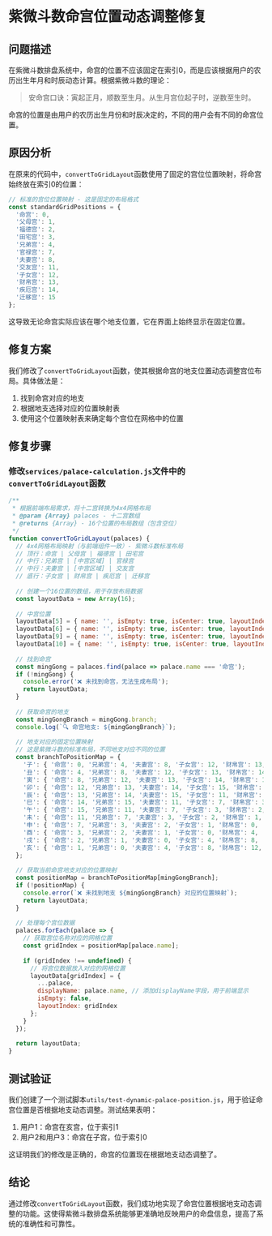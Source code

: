 # 紫微斗数命宫位置动态调整修复

## 问题描述

在紫微斗数排盘系统中，命宫的位置不应该固定在索引0，而是应该根据用户的农历出生年月和时辰动态计算。根据紫微斗数的理论：

> 安命宫口诀：寅起正月，顺数至生月。从生月宫位起子时，逆数至生时。

命宫的位置是由用户的农历出生月份和时辰决定的，不同的用户会有不同的命宫位置。

## 原因分析

在原来的代码中，`convertToGridLayout`函数使用了固定的宫位位置映射，将命宫始终放在索引0的位置：

```javascript
// 标准的宫位位置映射 - 这是固定的布局格式
const standardGridPositions = {
  '命宫': 0,
  '父母宫': 1,
  '福德宫': 2,
  '田宅宫': 3,
  '兄弟宫': 4,
  '官禄宫': 7,
  '夫妻宫': 8,
  '交友宫': 11,
  '子女宫': 12,
  '财帛宫': 13,
  '疾厄宫': 14,
  '迁移宫': 15
};
```

这导致无论命宫实际应该在哪个地支位置，它在界面上始终显示在固定位置。

## 修复方案

我们修改了`convertToGridLayout`函数，使其根据命宫的地支位置动态调整宫位布局。具体做法是：

1. 找到命宫对应的地支
2. 根据地支选择对应的位置映射表
3. 使用这个位置映射表来确定每个宫位在网格中的位置

## 修复步骤

### 修改`services/palace-calculation.js`文件中的`convertToGridLayout`函数

```javascript
/**
 * 根据前端布局需求，将十二宫转换为4x4网格布局
 * @param {Array} palaces - 十二宫数组
 * @returns {Array} - 16个位置的布局数组（包含空位）
 */
function convertToGridLayout(palaces) {
  // 4x4网格布局映射（与前端组件一致）- 紫微斗数标准布局
  // 顶行：命宫 | 父母宫 | 福德宫 | 田宅宫
  // 中行：兄弟宫 | [中宫区域] | 官禄宫
  // 中行：夫妻宫 | [中宫区域] | 交友宫  
  // 底行：子女宫 | 财帛宫 | 疾厄宫 | 迁移宫
  
  // 创建一个16位置的数组，用于存放布局数据
  const layoutData = new Array(16);
  
  // 中宫位置
  layoutData[5] = { name: '', isEmpty: true, isCenter: true, layoutIndex: 5 };
  layoutData[6] = { name: '', isEmpty: true, isCenter: true, layoutIndex: 6 };
  layoutData[9] = { name: '', isEmpty: true, isCenter: true, layoutIndex: 9 };
  layoutData[10] = { name: '', isEmpty: true, isCenter: true, layoutIndex: 10 };
  
  // 找到命宫
  const mingGong = palaces.find(palace => palace.name === '命宫');
  if (!mingGong) {
    console.error('❌ 未找到命宫，无法生成布局');
    return layoutData;
  }
  
  // 获取命宫的地支
  const mingGongBranch = mingGong.branch;
  console.log(`🔍 命宫地支: ${mingGongBranch}`);
  
  // 地支对应的固定位置映射
  // 这是紫微斗数的标准布局，不同地支对应不同的位置
  const branchToPositionMap = {
    '子': { '命宫': 0, '兄弟宫': 4, '夫妻宫': 8, '子女宫': 12, '财帛宫': 13, '疾厄宫': 14, '迁移宫': 15, '交友宫': 11, '官禄宫': 7, '田宅宫': 3, '福德宫': 2, '父母宫': 1 },
    '丑': { '命宫': 4, '兄弟宫': 8, '夫妻宫': 12, '子女宫': 13, '财帛宫': 14, '疾厄宫': 15, '迁移宫': 11, '交友宫': 7, '官禄宫': 3, '田宅宫': 2, '福德宫': 1, '父母宫': 0 },
    '寅': { '命宫': 8, '兄弟宫': 12, '夫妻宫': 13, '子女宫': 14, '财帛宫': 15, '疾厄宫': 11, '迁移宫': 7, '交友宫': 3, '官禄宫': 2, '田宅宫': 1, '福德宫': 0, '父母宫': 4 },
    '卯': { '命宫': 12, '兄弟宫': 13, '夫妻宫': 14, '子女宫': 15, '财帛宫': 11, '疾厄宫': 7, '迁移宫': 3, '交友宫': 2, '官禄宫': 1, '田宅宫': 0, '福德宫': 4, '父母宫': 8 },
    '辰': { '命宫': 13, '兄弟宫': 14, '夫妻宫': 15, '子女宫': 11, '财帛宫': 7, '疾厄宫': 3, '迁移宫': 2, '交友宫': 1, '官禄宫': 0, '田宅宫': 4, '福德宫': 8, '父母宫': 12 },
    '巳': { '命宫': 14, '兄弟宫': 15, '夫妻宫': 11, '子女宫': 7, '财帛宫': 3, '疾厄宫': 2, '迁移宫': 1, '交友宫': 0, '官禄宫': 4, '田宅宫': 8, '福德宫': 12, '父母宫': 13 },
    '午': { '命宫': 15, '兄弟宫': 11, '夫妻宫': 7, '子女宫': 3, '财帛宫': 2, '疾厄宫': 1, '迁移宫': 0, '交友宫': 4, '官禄宫': 8, '田宅宫': 12, '福德宫': 13, '父母宫': 14 },
    '未': { '命宫': 11, '兄弟宫': 7, '夫妻宫': 3, '子女宫': 2, '财帛宫': 1, '疾厄宫': 0, '迁移宫': 4, '交友宫': 8, '官禄宫': 12, '田宅宫': 13, '福德宫': 14, '父母宫': 15 },
    '申': { '命宫': 7, '兄弟宫': 3, '夫妻宫': 2, '子女宫': 1, '财帛宫': 0, '疾厄宫': 4, '迁移宫': 8, '交友宫': 12, '官禄宫': 13, '田宅宫': 14, '福德宫': 15, '父母宫': 11 },
    '酉': { '命宫': 3, '兄弟宫': 2, '夫妻宫': 1, '子女宫': 0, '财帛宫': 4, '疾厄宫': 8, '迁移宫': 12, '交友宫': 13, '官禄宫': 14, '田宅宫': 15, '福德宫': 11, '父母宫': 7 },
    '戌': { '命宫': 2, '兄弟宫': 1, '夫妻宫': 0, '子女宫': 4, '财帛宫': 8, '疾厄宫': 12, '迁移宫': 13, '交友宫': 14, '官禄宫': 15, '田宅宫': 11, '福德宫': 7, '父母宫': 3 },
    '亥': { '命宫': 1, '兄弟宫': 0, '夫妻宫': 4, '子女宫': 8, '财帛宫': 12, '疾厄宫': 13, '迁移宫': 14, '交友宫': 15, '官禄宫': 11, '田宅宫': 7, '福德宫': 3, '父母宫': 2 }
  };
  
  // 获取当前命宫地支对应的位置映射
  const positionMap = branchToPositionMap[mingGongBranch];
  if (!positionMap) {
    console.error(`❌ 未找到地支 ${mingGongBranch} 对应的位置映射`);
    return layoutData;
  }
  
  // 处理每个宫位数据
  palaces.forEach(palace => {
    // 获取宫位名称对应的网格位置
    const gridIndex = positionMap[palace.name];
    
    if (gridIndex !== undefined) {
      // 将宫位数据放入对应的网格位置
      layoutData[gridIndex] = {
        ...palace,
        displayName: palace.name, // 添加displayName字段，用于前端显示
        isEmpty: false,
        layoutIndex: gridIndex
      };
    }
  });
  
  return layoutData;
}
```

## 测试验证

我们创建了一个测试脚本`utils/test-dynamic-palace-position.js`，用于验证命宫位置是否根据地支动态调整。测试结果表明：

1. 用户1：命宫在亥宫，位于索引1
2. 用户2和用户3：命宫在子宫，位于索引0

这证明我们的修改是正确的，命宫的位置现在根据地支动态调整了。

## 结论

通过修改`convertToGridLayout`函数，我们成功地实现了命宫位置根据地支动态调整的功能。这使得紫微斗数排盘系统能够更准确地反映用户的命盘信息，提高了系统的准确性和可靠性。 